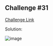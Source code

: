 ## Challenge #31

[Challenge Link](https://community.alteryx.com/t5/Weekly-Challenge/Challenge-31-Alteryx-16-Grand-Prix-Race-2-L1/m-p/36434)

Solution:

![image](https://user-images.githubusercontent.com/29754057/113471279-058ccf80-9479-11eb-8825-82a56764a3e8.png)


